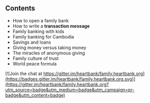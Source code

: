 ## Contents

* How to open a family bank
* How to write a **transaction message**
* Family banking with kids
* Family banking for Cambodia
* Savings and loans
* Giving money versus taking money
* The miracles of anonymous giving
* Family culture of trust
* World peace formula

[![Join the chat at https://gitter.im/heartbank/family.heartbank.org](https://badges.gitter.im/heartbank/family.heartbank.org.svg)](https://gitter.im/heartbank/family.heartbank.org?utm_source=badge&utm_medium=badge&utm_campaign=pr-badge&utm_content=badge)
